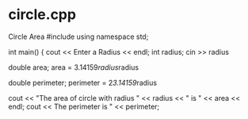 # circle.cpp
Circle Area
#include <iostream>
using namespace std;

int main()
{
  cout << Enter a Radius << endl;
  int radius;
  cin >> radius
  
  double area;
  area = 3.14159*radius*radius
  
  double perimeter;
  perimeter = 2*3.14159*radius
  
  cout << "The area of circle with radius " << radius << " is " << area << endl;
  cout << The perimeter is " << perimeter;
  
 
